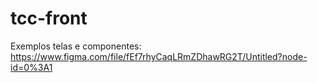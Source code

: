 # tcc-front
Exemplos telas e componentes: https://www.figma.com/file/fEf7rhyCaqLRmZDhawRG2T/Untitled?node-id=0%3A1
